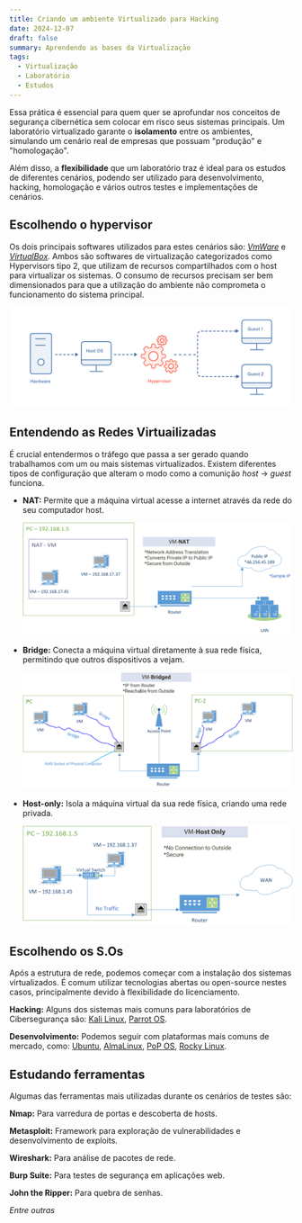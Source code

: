 ```yaml
---
title: Criando um ambiente Virtualizado para Hacking
date: 2024-12-07
draft: false
summary: Aprendendo as bases da Virtualização
tags:
  - Virtualização
  - Laboratório
  - Estudos
---
```


Essa prática é essencial para quem quer se aprofundar nos conceitos de segurança cibernética sem colocar em risco seus sistemas principais. Um laboratório virtualizado garante o **isolamento** entre os ambientes, simulando um cenário real de empresas que possuam "produção" e "homologação".

Além disso, a **flexibilidade** que um laboratório traz é ideal para os estudos de diferentes cenários, podendo ser utilizado para desenvolvimento, hacking, homologação e vários outros testes e implementações de cenários.

## Escolhendo o hypervisor[](#escolhendo-o-hypervisor)

Os dois principais softwares utilizados para estes cenários são: [_VmWare_](https://www.vmware.com/products/desktop-hypervisor/workstation-and-fusion) e [_VirtualBox_](https://www.virtualbox.org/)_._ Ambos são softwares de virtualização categorizados como Hypervisors tipo 2, que utilizam de recursos compartilhados com o host para virtualizar os sistemas. O consumo de recursos precisam ser bem dimensionados para que a utilização do ambiente não comprometa o funcionamento do sistema principal.

<img src="hypervisor-arq.png"/>

## Entendendo as Redes Virtuailizadas[](#entendendo-as-redes-virtuailizadas)

É crucial entendermos o tráfego que passa a ser gerado quando trabalhamos com um ou mais sistemas virtualizados. Existem diferentes tipos de configuração que alteram o modo como a comunição _host_ -> _guest_ funciona.

- **NAT:** Permite que a máquina virtual acesse a internet através da rede do seu computador host.
    
  <img src="nat-network.png"/>

- **Bridge:** Conecta a máquina virtual diretamente à sua rede física, permitindo que outros dispositivos a vejam.
  
  <img src="bridged-network.png"/>

- **Host-only:** Isola a máquina virtual da sua rede física, criando uma rede privada.
  
  <img src="host-only-network.png"/>

## Escolhendo os S.Os[](#escolhendo-os-s.os)

Após a estrutura de rede, podemos começar com a instalação dos sistemas virtualizados. É comum utilizar tecnologias abertas ou open-source nestes casos, principalmente devido à flexibilidade do licenciamento.

**Hacking:** Alguns dos sistemas mais comuns para laboratórios de Cibersegurança são: [Kali Linux](https://www.kali.org/), [Parrot OS](https://parrotsec.org/).

**Desenvolvimento:** Podemos seguir com plataformas mais comuns de mercado, como: [Ubuntu](https://ubuntu.com/download), [AlmaLinux](https://almalinux.org/pt/), [PoP OS](https://pop.system76.com/), [Rocky Linux](https://rockylinux.org/pt-BR/download).

## Estudando ferramentas[](#testando-as-ferramentas)

Algumas das ferramentas mais utilizadas durante os cenários de testes são:

  **Nmap:** Para varredura de portas e descoberta de hosts.

  **Metasploit:** Framework para exploração de vulnerabilidades e desenvolvimento de exploits.

  **Wireshark:** Para análise de pacotes de rede.

  **Burp Suite:** Para testes de segurança em aplicações web.

  **John the Ripper:** Para quebra de senhas.

*Entre outras*